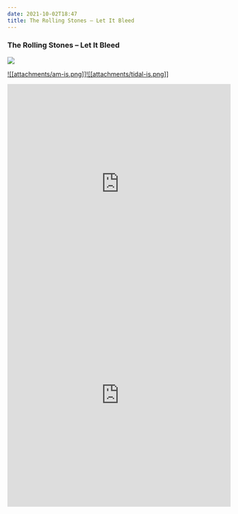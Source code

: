```yaml
---
date: 2021-10-02T18:47
title: The Rolling Stones – Let It Bleed
---
```

### The Rolling Stones – Let It Bleed
[![](https://img.discogs.com/zIxFtJWD5Qwetyf8LLjIbHbAVjI=/fit-in/600x598/filters:strip_icc():format(jpeg):mode_rgb():quality(90)/discogs-images/R-14437432-1574520965-8347.jpeg.jpg)][1] 

[1]: https://www.discogs.com/release/14437432
[2]: https://music.apple.com/us/album/1500642838
[3]: https://listen.tidal.com/album/121021956

[![[attachments/am-is.png]]][2][![[attachments/tidal-is.png]]][3]

<iframe allow="autoplay *; encrypted-media *; fullscreen *" frameborder="0" height="450" style="width:100%;max-width:660px;overflow:hidden;background:transparent;" sandbox="allow-forms allow-popups allow-same-origin allow-scripts allow-storage-access-by-user-activation allow-top-navigation-by-user-activation" src="https://embed.music.apple.com/us/album/turn-blue/1500642838"></iframe>
<div style="position: relative; padding-bottom: 100%; height: 0; overflow: hidden; max-width: 100%;"><iframe src="https://embed.tidal.com/albums/121021956?layout=gridify" frameborder= "0" allowfullscreen style="position: absolute; top: 0; left: 0; width: 100%; height: 1px; min-height: 100%; margin: 0 auto;"></iframe></div>